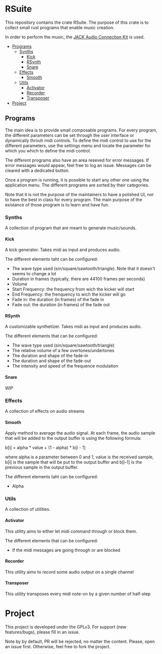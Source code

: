 # RSuite #
This repository contains the crate RSuite.
The purpose of this crate is to collect small rust programs that enable music creation.

In order to perform the music, the [JACK Audio Connection Kit](https://jackaudio.org/) is used.

* [Programs](#programs)
    * [Synths](#synths)
        * [Kick](#kick)
        * [RSynth](#rsynth)
        * [Snare](#snare)
    * [Effects](#effects)
        * [Smooth](#smooth)
    * [Utils](#utils)
        * [Activator](#activator)
        * [Recorder](#recorder)
        * [Transposer](#transposer)
* [Project](#project)


## Programs

The main idea is to provide small composable programs.
For every program, the different parameters can be set through the user interface or dynamically throuh midi controls.
To define the midi control to use for the different parameters, use the settings menu and locate the parameter for which you which to define the midi control.

The different programs also have an area reseved for error messages.
If error messages would appear, feel free to log an issue.
Messages can be cleared with a dedicated button.

Once a program is running, it is possible to start any other one using the application menu.
The different programs are sorted by their categories.

Note that it is not the purpose of the maintainers to have a polished UI, nor to have the best in class for every program.
The main purpose of the existance of those program is to learn and have fun.

### Synths

A collection of program that are meant to generate music/sounds.

#### Kick
A kick generator.
Takes midi as input and produces audio.

The different elements taht can be configured:
* The wave type used (sin/square/sawtooth/triangle).
Note that it doesn't seems to change a lot
* Duration in frames (typically, there are 44100 frames per seconds)
* Volume
* Start Frequency: the frequency from wich the kicker will start
* End Frequency: the frenquency to wich the kicker will go
* Fade in: the duration (in frames) of the fade in
* Fade out: the duration (in frames) of the fade out

#### RSynth
A customizable synthetizer.
Takes midi as input and produces audio.

The different elements that can be configured:
* The wave type used (sin/square/sawtooth/triangle)
* The relative volume of a few overtones/undertones 
* The duration and shape of the fade-in
* The duration and shape of the fade-out
* The intensity and speed of the frequence modulation

#### Snare

WIP

### Effects

A collection of effects on audio streams

#### Smooth

Apply method to average the audio signal.
At each frame, the audio sample that will be added to the output buffer is using the following formula:

b[i] = alpha * value + (1 - alpha) * b[i - 1]

where alpha is a parameter between 0 and 1, value is the received sample, b[i] is the sample that will be put to the output buffer and b[i-1] is the previous sample in the output buffer.

The different elements taht can be configured:
* Alpha

### Utils

A collection of utilities.

#### Activator

This utility aims to either let midi command through or block them.

The different elements that can be configured:
* If the midi messages are going through or are blocked

#### Recorder

This utility aims to record some audio output on a single channel

#### Transposer

This utility transposes every midi note-on by a given number of half-step


# Project

This project is developed under the GPLv3.
For support (new features/bugs), please fill in an issue.

Note by by default, PR will be rejected, no matter the content. Please, open an issue first. Otherwise, feel free to fork the project.